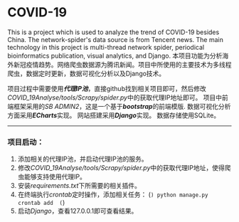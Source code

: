 # COVID-19
This is a project which is used to analyze the trend of COVID-19 besides China. The network-spider's data source is from Tencent news. The main technology in this project is multi-thread network spider, periodical bioinformatics publication, visual analytics, and Django. 
本项目功能为分析海外新冠疫情趋势。网络爬虫数据源为腾讯新闻。项目中所使用的主要技术为多线程爬虫，数据定时更新，数据可视化分析以及Django技术。

项目过程中需要使用***代理IP池***，直接github找到相关项目即可，然后修改*COVID_19Analyse/tools/Scrapy/spider.py*中的获取代理IP地址即可。
项目中前端框架采用的*SB ADMIN2*，这是一个基于***bootstrap***的前端模版.
数据可视化分析方面采用***ECharts***实现。
网站搭建采用***Django***实现。
数据存储使用SQLite。

----
### 项目启动：
1. 添加相关的代理IP池，并启动代理IP池的服务。
2. 修改*COVID_19Analyse/tools/Scrapy/spider.py*中的获取代理IP地址，使得爬虫能够支持使用代理IP。
3. 安装*requirements.txt*下所需要的相关插件。
4. 在终端执行*crontab*定时操作，添加相关任务：
(```)
python manage.py crontab add 
(```)
5. 启动*Django*，查看127.0.0.1即可查看结果。
